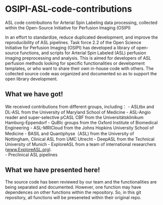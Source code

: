 # OSIPI-ASL-code-contributions
ASL code contributions for Arterial Spin Labeling data processing, collected within the Open-Source Initiative for Perfusion Imaging (OSIPI)

In an effort to standardize, reduce duplicated development, and improve the reproducibility of ASL pipelines. Task force 2.2 of the Open Science Initiative for Perfusion Imaging (OSIPI) has developed a library of open-source functions, and scripts for Arterial Spin Labeled (ASL) perfusion imaging preprocessing and analysis. This is aimed for developers of ASL perfusion methods looking for specific functionalities or development templates, or who want to share their own in-house code with others.
The collected source code was organized and documented so as to support the open library development.

## What we have got!
We received contributions from different groups, including： 
	- ASLtbx and DL-ASL from the University of Maryland School of Medicine
	- ASL-Angio reader and super-selective pCASL CBF from the Universitätsklinikum Hamburg-Eppendorf
	- QuBIc groups from the Oxford Institute of Biomedical Engineering
	- ASL-MRICloud from the Johns Hopkins University School of Medicine
	- BASIL and Quantiphyse（ASL) from the University of Nottingham, Clinical ASL from UMC Utrecht
	- DeepASL from the Technical University of Munich
	- ExploreASL from a team of international researchers (www.ExploreASL.org).  
 	- Preclinical ASL pipelines

## What we have presented here!
The source code has been reviewed by our team and the functionalities are being separated and documented. However, one function  may have dependences on other functions within the repository. So, in this git repository, all functions will be preseneted within their original repo.

